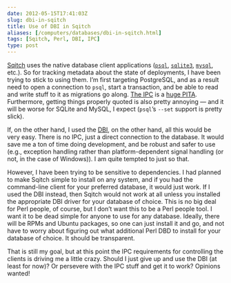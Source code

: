 ```yaml
--- 
date: 2012-05-15T17:41:03Z
slug: dbi-in-sqitch
title: Use of DBI in Sqitch
aliases: [/computers/databases/dbi-in-sqitch.html]
tags: [Sqitch, Perl, DBI, IPC]
type: post
---
```


<p><a href="http://sqitch.org/">Sqitch</a> uses the native database client applications (<a href="http://www.postgresql.org/docs/current/static/app-psql.html"><code>psql</code></a>, <a href="http://man.he.net/man1/sqlite3"><code>sqlite3</code></a>, <a href="http://dev.mysql.com/doc/refman/5.5/en/mysql.html"><code>mysql</code></a>, etc.). So for tracking metadata about the state of deployments, I have been trying to stick to using them. I’m first targeting PostgreSQL, and as a result need to open a connection to <code>psql</code>, start a transaction, and be able to read and write stuff to it as migrations go along. <a href="http://stackoverflow.com/questions/10569805/what-is-the-preferred-cross-platform-ipc-perl-module">The IPC</a> is a <a href="http://www.perlmonks.org/?node_id=970244">huge PITA</a>. Furthermore, getting things properly quoted is also pretty annoying — and it will be worse for SQLite and MySQL, I expect (<code>psql</code>’s <code>--set</code> support is pretty slick).</p>

<p>If, on the other hand, I used the <a href="https://metacpan.org/module/DBI">DBI</a>, on the other hand, all this would be very easy. There is no IPC, just a direct connection to the database. It would save me a ton of time doing development, and be robust and safer to use (e.g., exception handling rather than platform-dependent signal handling (or not, in the case of Windows)). I am quite tempted to just so that.</p>

<p>However, I have been trying to be sensitive to dependencies. I had planned to make Sqitch simple to install on any system, and if you had the command-line client for your preferred database, it would just work. If I used the DBI instead, then Sqitch would not work at all unless you installed the appropriate DBI driver for your database of choice. This is no big deal for Perl people, of course, but I don’t want this to be a Perl people tool. I want it to be dead simple for anyone to use for any database. Ideally, there will be RPMs and Ubuntu packages, so one can just install it and go, and not have to worry about figuring out what additional Perl DBD to install for your database of choice. It should be transparent.</p>

<p>That is still my goal, but at this point the IPC requirements for controlling the clients is driving me a little crazy. Should I just give up and use the DBI (at least for now)? Or persevere with the IPC stuff and get it to work? Opinions wanted!</p>
